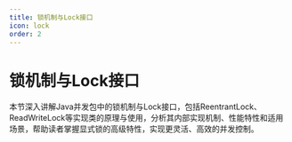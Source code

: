```yaml
---
title: 锁机制与Lock接口
icon: lock
order: 2
---
```


# 锁机制与Lock接口

本节深入讲解Java并发包中的锁机制与Lock接口，包括ReentrantLock、ReadWriteLock等实现类的原理与使用，分析其内部实现机制、性能特性和适用场景，帮助读者掌握显式锁的高级特性，实现更灵活、高效的并发控制。
